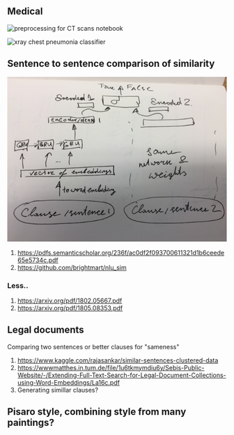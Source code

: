 ## Medical

![preprocessing for CT scans notebook](https://www.kaggle.com/gzuidhof/full-preprocessing-tutorial)

![xray chest pneumonia classifier](https://www.kaggle.com/paultimothymooney/chest-xray-pneumonia)

## Sentence to sentence comparison of similarity

![](./img/sentence_comparison-naive.png)

1. https://pdfs.semanticscholar.org/236f/ac0df2f093700611321d1b6ceede65e5734c.pdf 
1. https://github.com/brightmart/nlu_sim

### Less..
1. https://arxiv.org/pdf/1802.05667.pdf
1. https://arxiv.org/pdf/1805.08353.pdf

## Legal documents
Comparing two sentences or better clauses for "sameness"

1. https://www.kaggle.com/rajasankar/similar-sentences-clustered-data
1. https://wwwmatthes.in.tum.de/file/1u6tkmymdiu6y/Sebis-Public-Website/-/Extending-Full-Text-Search-for-Legal-Document-Collections-using-Word-Embeddings/La16c.pdf
1. Generating simillar clauses?


## Pisaro style, combining style from many paintings?

